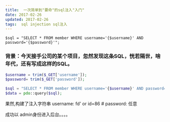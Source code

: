 ```yaml
---
title:  一次简单到"要命"的sql注入"入门"
date: 2017-02-26
updated: 2017-02-26
tags:  sql injection sql注入
---
```


```
$sql = "SELECT * FROM member WHERE username='{$username}' AND password='{$password}'";
```


### 背景：今天接手公司的某个项目，忽然发现这条SQL，恍若隔世，啥年代，还有写成这样的SQL。
		
``` php
$username = trim($_GET['username']);
$password= trim($_GET['password']);

$sql = "SELECT * FROM member WHERE username='{$username}' AND password='{$password}'";
$data = pdo::query($sql);
```

果然,构建了注入字符串 
username: fd' or id=86 #
password: 任意

成功以 admin身份进入后台。。。。



